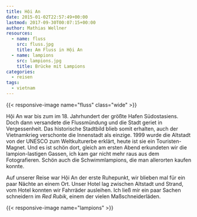 ```yaml
---
title: Hội An
date: 2015-01-02T22:57:49+00:00
lastmod: 2017-09-30T00:07:15+00:00
author: Mathias Wellner
resources:
  - name: fluss
    src: fluss.jpg
    title: Am Fluss in Hội An
  - name: lampions
    src: lampions.jpg
    title: Brücke mit Lampions
categories:
  - reisen
tags:
  - vietnam
---
```

{{< responsive-image name="fluss" class="wide" >}}

Hội An war bis zum im 18. Jahrhundert der größte Hafen Südostasiens. Doch dann versandete die Flussmündung und die Stadt geriet in Vergessenheit. Das historische Stadtbild blieb somit erhalten, auch der Vietnamkrieg verschonte die Innenstadt als einzige. 1999 wurde die Altstadt von der UNESCO zum Weltkulturerbe erklärt, heute ist sie ein Touristen-Magnet. Und es ist schön dort, gleich am ersten Abend erkundeten wir die lampion-lastigen Gassen, ich kam gar nicht mehr raus aus dem Fotografieren. Schön auch die Schwimmlampions, die man allerorten kaufen konnte. 

Auf unserer Reise war Hội An der erste Ruhepunkt, wir blieben mal für ein paar Nächte an einem Ort. Unser Hotel lag zwischen Altstadt und Strand, vom Hotel konnten wir Fahrräder ausleihen. Ich ließ mir ein paar Sachen schneidern im _Red Rubik_, einem der vielen Maßschneiderläden. 

{{< responsive-image name="lampions" >}}